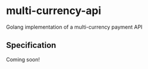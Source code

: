 multi-currency-api
==================

Golang implementation of a multi-currency payment API


Specification
-------------

Coming soon!
